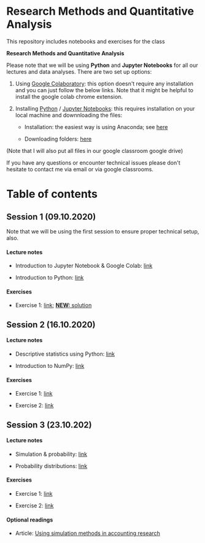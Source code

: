 # Research Methods and Quantitative Analysis

This repository includes notebooks and exercises for the class 

**Research Methods and Quantitative Analysis**

Please note that we will be using **Python** and **Jupyter Notebooks** for all our lectures and data analyses. There are two set up options:

1. Using [Google Colaboratory](https://colab.research.google.com/notebooks/intro.ipynb): this option doesn't require any installation and you can just follow the below links. Note that it might be helpful to install the google colab chrome extension. 

2. Installing [Python](https://www.python.org/) / [Jupyter Notebooks](https://jupyter.org/): this requires installation on your local machine and downnloading the files:

   - Installation: the easiest way is using Anaconda; see [here](https://www.anaconda.com/products/individual#windows)

   - Downloading folders: [here](https://github.com/fredzett/rmqa/archive/master.zip)

(Note that I will also put all files in our google classroom google drive)

If you have any questions or encounter technical issues please don't hesitate to contact me via email or via google classrooms.


# Table of contents

## Session 1 (09.10.2020)

Note that we will be using the first session to ensure proper technical setup, also.

#### Lecture notes

- Introduction to Jupyter Notebook & Google Colab: [link](https://colab.research.google.com/github/fredzett/rmqa/blob/master/S01a_Intro_JN.ipynb)

- Introduction to Python: [link](https://colab.research.google.com/github/fredzett/rmqa/blob/master/S01b_Intro_Python.ipynb)

#### Exercises

- Exercise 1: [link](https://colab.research.google.com/github/fredzett/rmqa/blob/master/S01c_Exercises1.ipynb); [**NEW:** solution](https://colab.research.google.com/github/fredzett/rmqa/blob/master/S01c_Exercise1_solution.ipynb)



## Session 2 (16.10.2020)

#### Lecture notes 

- Descriptive statistics using Python: [link](https://colab.research.google.com/github/fredzett/rmqa/blob/master/S02a_Descriptive_Statistics.ipynb)

- Introduction to NumPy:  [link](https://colab.research.google.com/github/fredzett/rmqa/blob/master/S02b_Numpy.ipynb)

#### Exercises

- Exercise 1: [link](https://colab.research.google.com/github/fredzett/rmqa/blob/master/S02c_Exercise1.ipynb)
  
- Exercise 2: [link](https://colab.research.google.com/github/fredzett/rmqa/blob/master/S02d_Exercise2.ipynb)


## Session 3 (23.10.202)

#### Lecture notes 

- Simulation & probability: [link](https://colab.research.google.com/github/fredzett/rmqa/blob/master/S03a_Simulation.ipynb)

- Probability distributions: [link](https://colab.research.google.com/github/fredzett/rmqa/blob/master/S03c_Probability_Distributions.ipynb)

#### Exercises

- Exercise 1: [link](https://colab.research.google.com/github/fredzett/rmqa/blob/master/S03b_Exercise1.ipynb)

- Exercise 2: [link](https://colab.research.google.com/github/fredzett/rmqa/blob/master/S03d_Exercise2.ipynb)

#### Optional readings

- Article: [Using simulation methods in accounting research](https://www.dropbox.com/s/t5k49x0csxps0at/Labro_2015%20-%20Using%20simulation%20methods%20in%20accounting%20research.pdf?dl=1)
